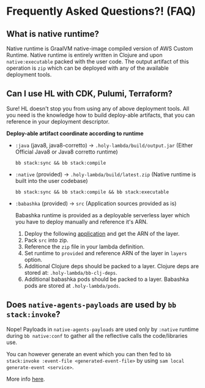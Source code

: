 # Frequently Asked Questions?! (FAQ)

## What is native runtime?
   Native runtime is GraalVM native-image compiled version of AWS Custom Runtime. Native runtime is entirely written in Clojure and upon `native:executable` packed with the user code. The output artifact of this operation is `zip` which can be deployed with any of the available deployment tools.
   
## Can I use HL with CDK, Pulumi, Terraform?
   Sure! HL doesn't stop you from using any of above deployment tools. All you need is the knowledge how to build deploy-able artifacts, that you can reference in your deployment descriptor.
  
  **Deploy-able artifact coordinate according to runtime**
  - `:java` (java8, java8-corretto) -> `.holy-lambda/build/output.jar` (Either Official Java8 or Java8 corretto runtime)
      ``` 
      bb stack:sync && bb stack:compile
      ```

  - `:native` (provided) -> `.holy-lambda/build/latest.zip` (Native runtime is built into the user codebase)

      ``` 
      bb stack:sync && bb stack:compile && bb stack:executable
      ```
    
  - `:babashka` (provided) -> `src` (Application sources provided as is)

      Babashka runtime is provided as a deployable serverless layer which you have to deploy manually and reference it's ARN.

      1. Deploy the following [application](https://serverlessrepo.aws.amazon.com/applications/eu-central-1/443526418261/holy-lambda-babashka-runtime)
        and get the ARN of the layer.
      2. Pack `src` into zip.
      3. Reference the `zip` file in your lambda definition.
      4. Set runtime to `provided` and reference ARN of the layer in `layers` option.
      5. Additional Clojure deps should be packed to a layer. Clojure deps are stored at: `.holy-lambda/bb-clj-deps`.
      6. Additional babashka pods should be packed to a layer. Babashka pods are stored at `.holy-lambda/pods`.
    
## Does `native-agents-payloads` are used by `bb stack:invoke`?

   Nope! Payloads in `native-agents-payloads` are used only by `:native` runtime during `bb native:conf` to gather all the reflective calls the code/libraries use.

   You can however generate an event which you can then fed to `bb stack:invoke :event-file <generated-event-file>` by using `sam local generate-event <service>`.

 More info [here](https://docs.aws.amazon.com/serverless-application-model/latest/developerguide/sam-cli-command-reference-sam-local-generate-event.html).
   
  

